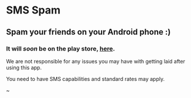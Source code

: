 # SMS Spam
## Spam your friends on your Android phone :)

### It will *soon* be on the play store, [here](https://play.google.com/store/apps/details?id=spam.cbrez101.gmail.com).

We are not responsible for any issues you may have with getting laid after using this app.

You need to have SMS capabilities and standard rates may apply.

~